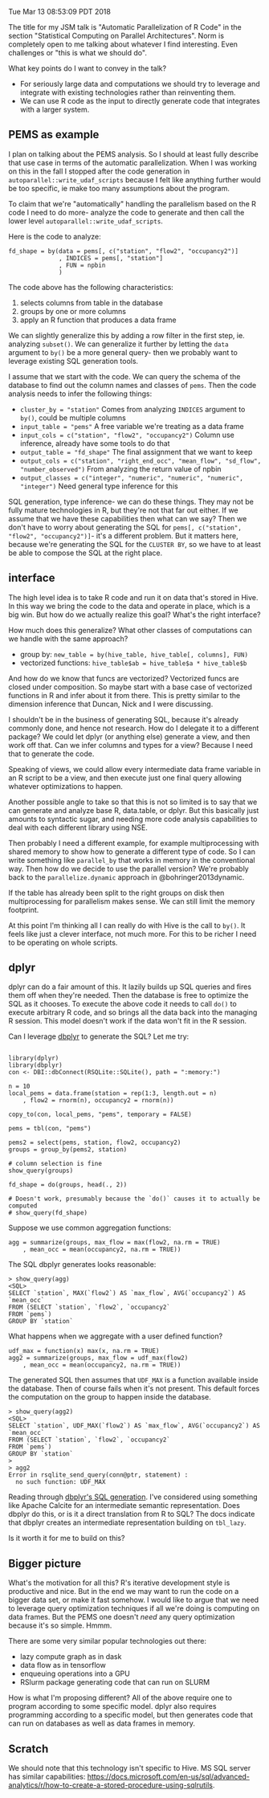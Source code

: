 Tue Mar 13 08:53:09 PDT 2018

The title for my JSM talk is "Automatic Parallelization of R Code" in the
section "Statistical Computing on Parallel Architectures". Norm is
completely open to me talking about whatever I find interesting. Even
challenges or "this is what we should do".

What key points do I want to convey in the talk?

- For seriously large data and computations we should try to leverage
  and integrate with existing technologies rather than reinventing them.
- We can use R code as the input to directly generate code that integrates with
  a larger system.

## PEMS as example

I plan on talking about the PEMS analysis. So I should at least fully
describe that use case in terms of the automatic parallelization. When I
was working on this in the fall I stopped after the code generation in
`autoparallel::write_udaf_scripts` because I felt like anything further
would be too specific, ie make too many assumptions about the program.

To claim that we're "automatically" handling the parallelism based on the R
code I need to do more- analyze the code to generate and then call the
lower level `autoparallel::write_udaf_scripts`.


Here is the code to analyze:

```{R}
fd_shape = by(data = pems[, c("station", "flow2", "occupancy2")]
              , INDICES = pems[, "station"]
              , FUN = npbin
              )
```

The code above has the following characteristics: 

1. selects columns from table in the database
2. groups by one or more columns
3. apply an R function that produces a data frame

We can slightly generalize this by adding a row filter in the first step,
ie. analyzing `subset()`. We can generalize it further by letting the
`data` argument to `by()` be a more general query- then we probably want to
leverage existing SQL generation tools. 

I assume that we start with the code. We can query the schema of the
database to find out the column names and classes of `pems`.  Then the code
analysis needs to infer the following things:

- `cluster_by = "station"`
      Comes from analyzing `INDICES` argument to `by()`, could be multiple columns
- `input_table = "pems"`
      A free variable we're treating as a data frame
- `input_cols = c("station", "flow2", "occupancy2")`
      Column use inference, already have some tools to do that
- `output_table = "fd_shape"`
      The final assignment that we want to keep
- `output_cols = c("station", "right_end_occ", "mean_flow", "sd_flow", "number_observed")`
      From analyzing the return value of npbin
- `output_classes = c("integer", "numeric", "numeric", "numeric", "integer")`
      Need general type inference for this

SQL generation, type inference- we can do these things. They may not be
fully mature technologies in R, but they're not that far out either. If we
assume that we have these capabilities then what can we say? Then we don't
have to worry about generating the SQL for `pems[, c("station", "flow2",
"occupancy2")]`- it's a different problem. But it matters here, because
we're generating the SQL for the `CLUSTER BY`, so we have to at least be
able to compose the SQL at the right place.


## interface

The high level idea is to take R code and run it on data that's stored in
Hive. In this way we bring the code to the data and operate in place, which
is a big win. But how do we actually realize this goal? What's the right
interface?

How much does this generalize? What other classes of computations can we
handle with the same approach?

- group by: `new_table = by(hive_table, hive_table[, columns], FUN)`
- vectorized functions: `hive_table$ab = hive_table$a * hive_table$b`

And how do we know that funcs are vectorized? Vectorized funcs are closed
under composition. So maybe start with a base case of vectorized functions
in R and infer about it from there. This is pretty similar to the dimension
inference that Duncan, Nick and I were discussing.

I shouldn't be in the business of generating SQL, because it's
already commonly done, and hence not research. How do I delegate it to a
different package? We could let dplyr (or anything else) generate a view,
and then work off that. Can we infer columns and types for a view? Because
I need that to generate the code.

Speaking of views, we could allow every intermediate data frame variable in
an R script to be a view, and then execute just one final query allowing
whatever optimizations to happen.

Another possible angle to take so that this is not so limited is to say
that we can generate and analyze base R, data.table, or dplyr. But this
basically just amounts to syntactic sugar, and needing more code analysis
capabilities to deal with each different library using NSE.

Then probably I need a different example, for example multiprocessing with
shared memory to show how to generate a different type of code.
So I can write something like `parallel_by` that works in memory in the
conventional way. Then how do we decide to use the parallel version? We're
probably back to the `parallelize.dynamic` approach in @bohringer2013dynamic.

If the table has already been split to the right groups on disk then
multiprocessing for parallelism makes sense. We can still limit the memory
footprint.

At this point I'm thinking all I can really do with Hive is the call to
`by()`. It feels like just a clever interface, not much more.
For this to be richer I need to be operating on whole scripts.


## dplyr

dplyr can do a fair amount of this. It lazily builds up SQL queries and
fires them off when they're needed. Then the database is free to optimize
the SQL as it chooses. To execute the above code it needs to
call `do()` to execute arbitrary R code, and so brings all the data back
into the managing R session. This model doesn't work if the data won't fit
in the R session.

Can I leverage [dbplyr](http://dbplyr.tidyverse.org/articles/dbplyr.html)
to generate the SQL? Let me try:

```{R}

library(dplyr)
library(dbplyr)
con <- DBI::dbConnect(RSQLite::SQLite(), path = ":memory:")

n = 10
local_pems = data.frame(station = rep(1:3, length.out = n)
    , flow2 = rnorm(n), occupancy2 = rnorm(n))

copy_to(con, local_pems, "pems", temporary = FALSE)

pems = tbl(con, "pems")

pems2 = select(pems, station, flow2, occupancy2)
groups = group_by(pems2, station)

# column selection is fine
show_query(groups)

fd_shape = do(groups, head(., 2))

# Doesn't work, presumably because the `do()` causes it to actually be computed
# show_query(fd_shape)
```

Suppose we use common aggregation functions:

```{R}
agg = summarize(groups, max_flow = max(flow2, na.rm = TRUE)
    , mean_occ = mean(occupancy2, na.rm = TRUE))
```

The SQL dbplyr generates looks reasonable:

```
> show_query(agg)
<SQL>
SELECT `station`, MAX(`flow2`) AS `max_flow`, AVG(`occupancy2`) AS
`mean_occ`
FROM (SELECT `station`, `flow2`, `occupancy2`
FROM `pems`)
GROUP BY `station`
```

What happens when we aggregate with a user defined function?


```{R}
udf_max = function(x) max(x, na.rm = TRUE)
agg2 = summarize(groups, max_flow = udf_max(flow2)
    , mean_occ = mean(occupancy2, na.rm = TRUE))
```

The generated SQL then assumes that `UDF_MAX` is a function available
inside the database. Then of course fails when it's not present. This
default forces the computation on the group to happen inside the database.

```
> show_query(agg2)
<SQL>
SELECT `station`, UDF_MAX(`flow2`) AS `max_flow`, AVG(`occupancy2`) AS
`mean_occ`
FROM (SELECT `station`, `flow2`, `occupancy2`
FROM `pems`)
GROUP BY `station`
>
> agg2
Error in rsqlite_send_query(conn@ptr, statement) :
  no such function: UDF_MAX
```

Reading through [dbplyr's SQL
generation](http://dbplyr.tidyverse.org/articles/sql-translation.html#behind-the-scenes).
I've considered using something like Apache Calcite for an intermediate
semantic representation. Does dbplyr do this, or is it a direct translation
from R to SQL? The docs indicate that dbplyr creates an intermediate
representation building on `tbl_lazy`.

Is it worth it for me to build on this?

## Bigger picture

What's the motivation for all this? R's iterative development style is
productive and nice. But in the end we may want to run the code on a bigger
data set, or make it fast somehow. I would like to argue that we need to
leverage query optimization techniques if all we're doing is computing on
data frames. But the PEMS one doesn't _need_ any query optimization because
it's so simple. Hmmm.

There are some very similar popular technologies out there:
- lazy compute graph as in dask
- data flow as in tensorflow
- enqueuing operations into a GPU
- RSlurm package generating code that can run on SLURM

How is what I'm proposing different? All of the above require one to
program according to some specific model.
dplyr also requires programming according to a specific model, but then
generates code that can run on databases as well as data frames in memory.



## Scratch

We should note that this technology isn't specific to Hive. MS SQL server has
similar capabilities:
https://docs.microsoft.com/en-us/sql/advanced-analytics/r/how-to-create-a-stored-procedure-using-sqlrutils.
